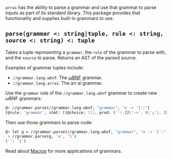 `arrai` has the ability to parse a grammar and use that grammar to parse
inputs as part of its standard library. This package provides that functionality
and supplies built-in grammars to use.

## `parse(grammar <: string|tuple, rule <: string, source <: string) <: tuple`

Takes a tuple representing a `grammar`, the `rule` of the grammar to parse with, and the `source` to parse. Returns an AST of the parsed source.

Examples of grammar tuples include:

- `//grammar.lang.wbnf`: The [ωBNF](https://github.com/arr-ai/wbnf) grammar.
- `//grammar.lang.arrai`: The arr.ai grammar.

Use the `grammar` rule of the `//grammar.lang.wbnf` grammar to create new ωBNF grammars:

```bash
@> //grammar.parse(//grammar.lang.wbnf, "grammar", "a -> '1';")
(@rule: 'grammar', stmt: [(@choice: [1], prod: ('': [2\'->', 8\';'], IDENT: ('': 'a'), term: [(term: [(term: [(term: [(named: (atom: (@choice: [1], STR: ('': 5\"'1'"))))])])])]))])
```

Then use those grammars to parse code:

```bash
@> let g = //grammar.parse(//grammar.lang.wbnf, "grammar", "a -> '1';");
 > //grammar.parse(g, 'a', '1')
('': '1')
```

Read about [Macros](tutorial/macros.md) for more applications of grammars.
